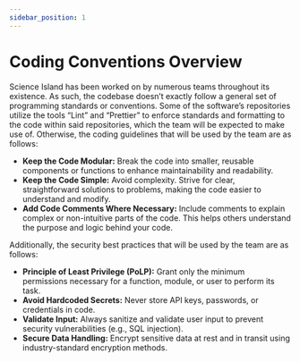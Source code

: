 ```yaml
---
sidebar_position: 1
---
```


# Coding Conventions Overview

Science Island has been worked on by numerous teams throughout its existence. As such, the codebase doesn’t exactly follow a general set of programming standards or conventions. Some of the software’s repositories utilize the tools “Lint” and “Prettier” to enforce standards and formatting to the code within said repositories, which the team will be expected to make use of. Otherwise, the coding guidelines that will be used by the team are as follows:

- **Keep the Code Modular:** Break the code into smaller, reusable components or functions to enhance maintainability and readability.
- **Keep the Code Simple:** Avoid complexity. Strive for clear, straightforward solutions to problems, making the code easier to understand and modify.
- **Add Code Comments Where Necessary:** Include comments to explain complex or non-intuitive parts of the code. This helps others understand the purpose and logic behind your code.

Additionally, the security best practices that will be used by the team are as follows:

- **Principle of Least Privilege (PoLP):** Grant only the minimum permissions necessary for a function, module, or user to perform its task.
- **Avoid Hardcoded Secrets:** Never store API keys, passwords, or credentials in code.
- **Validate Input:** Always sanitize and validate user input to prevent security vulnerabilities (e.g., SQL injection).
- **Secure Data Handling:** Encrypt sensitive data at rest and in transit using industry-standard encryption methods.
